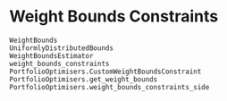 # Weight Bounds Constraints

```@docs
WeightBounds
UniformlyDistributedBounds
WeightBoundsEstimator
weight_bounds_constraints
PortfolioOptimisers.CustomWeightBoundsConstraint
PortfolioOptimisers.get_weight_bounds
PortfolioOptimisers.weight_bounds_constraints_side
```
